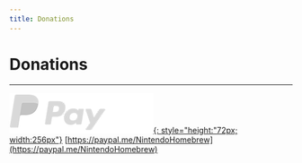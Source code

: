 ```yaml
---
title: Donations
---
```


# Donations
---

[![Paypal](/images/paypal_white.png){: style="height:"72px; width:256px"}](https://paypal.me/NintendoHomebrew) [https://paypal.me/NintendoHomebrew](https://paypal.me/NintendoHomebrew)
